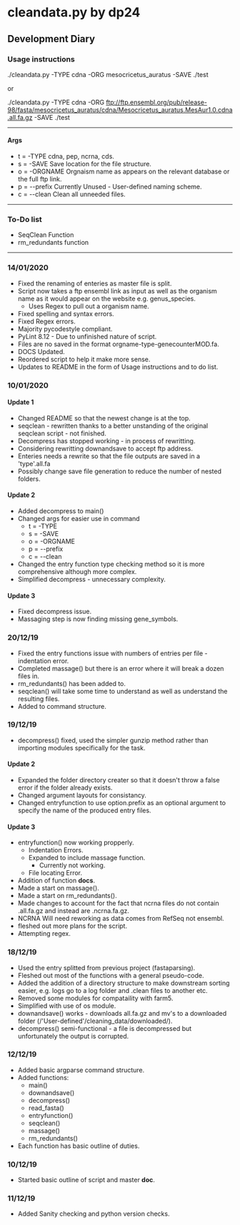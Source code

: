 # cleandata.py by dp24

## Development Diary

### Usage instructions
./cleandata.py -TYPE cdna -ORG mesocricetus_auratus -SAVE ./test

or

./cleandata.py -TYPE cdna -ORG ftp://ftp.ensembl.org/pub/release-98/fasta/mesocricetus_auratus/cdna/Mesocricetus_auratus.MesAur1.0.cdna.all.fa.gz -SAVE ./test

-------------
#### Args

- t = -TYPE 	cdna, pep, ncrna, cds.
- s = -SAVE 	Save location for the file structure.
- o = -ORGNAME 	Orgnaism name as appears on the relevant database or the full ftp link.
- p = --prefix 	Currently Unused - User-defined naming scheme.
- c = --clean 	Clean all unneeded files.
--------------

### To-Do list
- SeqClean Function
- rm_redundants function

--------------
### 14/01/2020
- Fixed the renaming of enteries as master file is split.
- Script now takes a ftp ensembl link as input as well as the organism name as it would appear on the website e.g. genus_species.
	- Uses Regex to pull out a organism name.
- Fixed spelling and syntax errors.
- Fixed Regex errors.
- Majority pycodestyle compliant.
- PyLint 8.12 - Due to unfinished nature of script.
- Files are no saved in the format orgname-type-genecounterMOD.fa.
- DOCS Updated.
- Reordered script to help it make more sense.
- Updates to README in the form of Usage instructions and to do list.

### 10/01/2020

#### Update 1
- Changed README so that the newest change is at the top.
- seqclean - rewritten thanks to a better unstanding of the original seqclean script - not finished.
- Decompress has stopped working - in process of rewritting.
- Considering rewritting downandsave to accept ftp address.
- Enteries needs a rewrite so that the file outputs are saved in a 'type'.all.fa
- Possibly change save file generation to reduce the number of nested folders.

#### Update 2
- Added decompress to main()
- Changed args for easier use in command
	- t = -TYPE
	- s = -SAVE
	- o = -ORGNAME
	- p = --prefix
	- c = --clean
- Changed the entry function type checking method so it is more comprehensive although more complex.
- Simplified decompress - unnecessary complexity.

#### Update 3
- Fixed decompress issue.
- Massaging step is now finding missing gene_symbols.

### 20/12/19
- Fixed the entry functions issue with numbers of entries per file - indentation error.
- Completed massage() but there is an error where it will break a dozen files in.
- rm_redundants() has been added to.
- seqclean() will take some time to understand as well as understand the resulting files.
- Added to command structure.

### 19/12/19
- decompress() fixed, used the simpler gunzip method rather than importing modules specifically for the task.

#### Update 2 
- Expanded the folder directory creater so that it doesn't throw a false error if the folder already exists.
- Changed argument layouts for consistancy.
- Changed entryfunction to use option.prefix as an optional argument to specify the name of the produced entry files.

#### Update 3
- entryfunction() now working propperly.
	- Indentation Errors.
	- Expanded to include massage function.
		- Currently not working.
	- File locating Error.
- Addition of function __docs__.
- Made a start on massage().
- Made a start on rm_redundants().
- Made changes to account for the fact that ncrna files do not contain .all.fa.gz and instead are .ncrna.fa.gz.
- NCRNA Will need reworking as data comes from RefSeq not ensembl.
- fleshed out more plans for the script.
- Attempting regex.

### 18/12/19
- Used the entry splitted from previous project (fastaparsing).
- Fleshed out most of the functions with a general pseudo-code.
- Added the addition of a directory structure to make downstream sorting easier, e.g. logs go to a log folder and .clean files to another etc.
- Removed some modules for compataility with farm5.
- Simplified with use of os module.
- downandsave() works - downloads all.fa.gz and mv's to a downloaded folder (/'User-defined'/cleaning_data/downloaded/).
- decompress() semi-functional - a file is decompressed but unfortunately the output is corrupted.

### 12/12/19
- Added basic argparse command structure.
- Added functions:
	- main()
	- downandsave()
	- decompress()
	- read_fasta()
	- entryfunction()
	- seqclean()
	- massage()
	- rm_redundants()
- Each function has basic outline of duties.

### 10/12/19
- Started basic outline of script and master __doc__.

### 11/12/19
- Added Sanity checking and python version checks.
